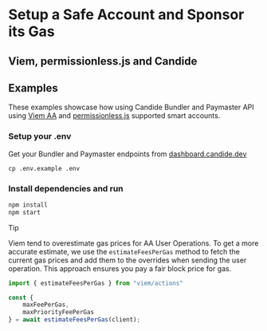 # Setup a Safe Account and Sponsor its Gas
## Viem, permissionless.js and Candide 

## Examples

These examples showcase how using Candide Bundler and Paymaster API using [Viem AA](https://viem.sh/account-abstraction) and [permissionless.js](https://docs.pimlico.io/permissionless) supported smart accounts.

### Setup your .env

Get your Bundler and Paymaster endpoints from [dashboard.candide.dev](https://dashboard.candide.dev)
```
cp .env.example .env
```

### Install dependencies and run

```bash
npm install
npm start
```

> [!TIP]
> Viem tend to overestimate gas prices for AA User Operations. To get a more accurate estimate, we use the `estimateFeesPerGas` method to fetch the current gas prices and add them to the overrides when sending the user operation. This approach ensures you pay a fair block price for gas.

```ts
import { estimateFeesPerGas } from "viem/actions"

const {
    maxFeePerGas,
    maxPriorityFeePerGas
} = await estimateFeesPerGas(client);
```
